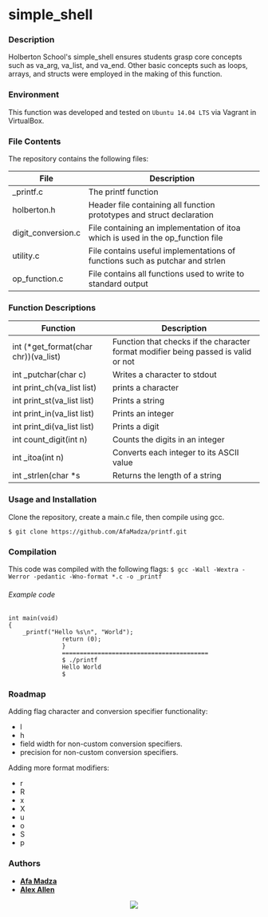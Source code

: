 # simple_shell
### Description
Holberton School's simple_shell ensures students grasp core concepts such as va_arg, va_list, and va_end. Other basic concepts such as loops, arrays, and structs were employed in the making of this function.

### Environment
This function was developed and tested on `Ubuntu 14.04 LTS` via Vagrant in VirtualBox.

### File Contents
The repository contains the following files:

|   **File**   |   **Description**   |
| -------------- | --------------------- |
| \_printf.c | The printf function |
| holberton.h   | Header file containing all function prototypes and struct declaration |
| digit_conversion.c| File containing an implementation of itoa which is used in the op_function file |
| utility.c | File contains useful implementations of functions such as putchar and strlen |
| op_function.c | File contains all functions used to write to standard output |



### Function Descriptions

| **Function** | **Description** |
| -------------- | ----------------- |
|int (*get_format(char chr))(va_list)| Function that checks if the character format modifier being passed is valid or not|
|int _putchar(char c)| Writes a character to stdout|
|int print_ch(va_list list)|prints a character|
|int print_st(va_list list)|Prints a string|
|int print_in(va_list list)|Prints an integer|
|int print_di(va_list list)|Prints a digit|
|int count_digit(int n)|Counts the digits in an integer|
|int _itoa(int n)|Converts each integer to its ASCII value|
|int _strlen(char *s|Returns the length of a string|

### Usage and Installation
Clone the repository, create a main.c file, then compile using gcc.
```
$ git clone https://github.com/AfaMadza/printf.git
```
### Compilation

This code was compiled with the following flags:
` $ gcc -Wall -Wextra -Werror -pedantic -Wno-format *.c -o _printf `

###### Example code

```
int main(void)
{
	_printf("Hello %s\n", "World");
		       return (0);
		       }
		       =========================================
		       $ ./printf
		       Hello World
		       $
```

###  Roadmap
Adding flag character and conversion specifier functionality:
* l
* h
* field width for non-custom conversion specifiers.
* precision for non-custom conversion specifiers.

Adding more format modifiers:
* r
* R
* x
* X
* u
* o
* S
* p

### Authors

* [**Afa Madza**](https://github.com/AfaMadza)
* [**Alex Allen**](https://github.com/sanjurosaves)

<p align="center">
<a href="https://www.holbertonschool.com"><img src="https://intranet.hbtn.io/assets/holberton-logo-simplified-d4e8a1e8bf5ad93c8c3ce32895b4b53749b477b7ba7342d7f064e6883bcd3be2.png"></a>
</p>